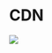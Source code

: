 # CDN
[![](https://data.jsdelivr.com/v1/package/gh/cdnos/CDN/badge)](https://www.jsdelivr.com/package/gh/cdnos/CDN)
